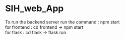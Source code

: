 # SIH_web_App

To run the backend server run the command : npm start <br />
for frontend : cd frontend -> npm start <br />
for flask : cd flask -> flask run <br />
     
    
